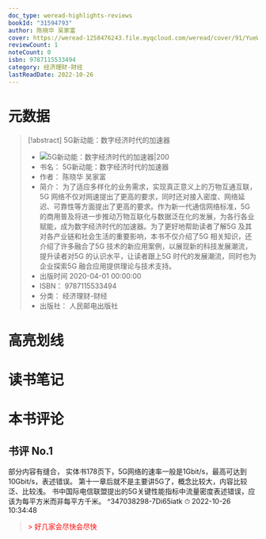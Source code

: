 ```yaml
---
doc_type: weread-highlights-reviews
bookId: "31594793"
author: 陈晓华 吴家富
cover: https://weread-1258476243.file.myqcloud.com/weread/cover/91/YueWen_31594793/t7_YueWen_31594793.jpg
reviewCount: 1
noteCount: 0
isbn: 9787115533494
category: 经济理财-财经
lastReadDate: 2022-10-26
---
```

# 元数据
> [!abstract] 5G新动能：数字经济时代的加速器
> - ![ 5G新动能：数字经济时代的加速器|200](https://weread-1258476243.file.myqcloud.com/weread/cover/91/YueWen_31594793/t7_YueWen_31594793.jpg)
> - 书名： 5G新动能：数字经济时代的加速器
> - 作者： 陈晓华 吴家富
> - 简介： 为了适应多样化的业务需求，实现真正意义上的万物互通互联，5G 网络不仅对网速提出了更高的要求，同时还对接入密度、网络延迟、可靠性等方面提出了更高的要求。作为新一代通信网络标准，5G 的商用普及将进一步推动万物互联化与数据泛在化的发展，为各行各业赋能，成为数字经济时代的加速器。为了更好地帮助读者了解5G 及其对各产业链和社会生活的重要影响，本书不仅介绍了5G 相关知识，还介绍了许多融合了5G 技术的新应用案例，以展现新的科技发展潮流，提升读者对5G 的认识水平，让读者跟上5G 时代的发展潮流，同时也为企业探索5G 融合应用提供理论与技术支持。
> - 出版时间 2020-04-01 00:00:00
> - ISBN： 9787115533494
> - 分类： 经济理财-财经
> - 出版社： 人民邮电出版社

# 高亮划线

# 读书笔记

# 本书评论

## 书评 No.1 
部分内容有缝合，
实体书178页下，5G网络的速率一般是1Gbit/s，最高可达到10Gbit/s，表述错误。
第十一章后就不是主要讲5G了，概念比较大，内容比较泛、比较浅。
书中国际电信联盟提出的5G关键性能指标中流量密度表述错误，应该为每平方米而非每平方千米。 ^347038298-7Di65iatk
⏱ 2022-10-26 10:34:48

> <font color="#ff0000">> 好几家会尽快会尽快</font>
